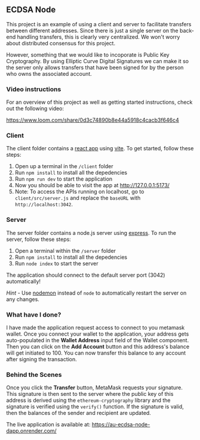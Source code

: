 ## ECDSA Node

This project is an example of using a client and server to facilitate transfers between different addresses. Since there is just a single server on the back-end handling transfers, this is clearly very centralized. We won't worry about distributed consensus for this project.

However, something that we would like to incoporate is Public Key Cryptography. By using Elliptic Curve Digital Signatures we can make it so the server only allows transfers that have been signed for by the person who owns the associated account.

### Video instructions

For an overview of this project as well as getting started instructions, check out the following video:

https://www.loom.com/share/0d3c74890b8e44a5918c4cacb3f646c4

### Client

The client folder contains a [react app](https://reactjs.org/) using [vite](https://vitejs.dev/). To get started, follow these steps:

1. Open up a terminal in the `/client` folder
2. Run `npm install` to install all the depedencies
3. Run `npm run dev` to start the application
4. Now you should be able to visit the app at http://127.0.0.1:5173/
5. Note: To access the APIs running on localhost, go to `client/src/server.js` and replace the `baseURL` with `http://localhost:3042`.

### Server

The server folder contains a node.js server using [express](https://expressjs.com/). To run the server, follow these steps:

1. Open a terminal within the `/server` folder
2. Run `npm install` to install all the depedencies
3. Run `node index` to start the server

The application should connect to the default server port (3042) automatically!

_Hint_ - Use [nodemon](https://www.npmjs.com/package/nodemon) instead of `node` to automatically restart the server on any changes.

### What have I done?

I have made the application request access to connect to you metamask wallet. Once you connect your wallet to the application, your address gets auto-populated in the **Wallet Address** input field of the Wallet component. Then you can click on the **Add Account** button and this address's balance will get initiated to 100. You can now transfer this balance to any account after signing the transaction.

### Behind the Scenes

Once you click the **Transfer** button, MetaMask requests your signature. This signature is then sent to the server where the public key of this address is derived using the `ethereum-cryptography` library and the signature is verified using the `verify()` function. If the signature is valid, then the balances of the sender and recipient are updated.

The live application is available at: https://au-ecdsa-node-dapp.onrender.com/
